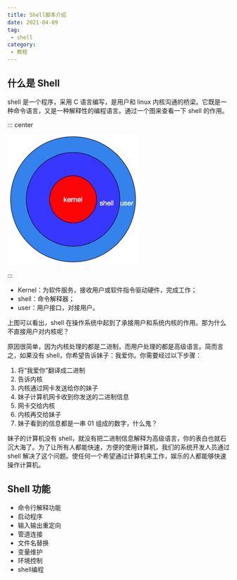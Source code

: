 ```yaml
---
title: Shell脚本介绍
date: 2021-04-09
tag:
 - shell
category: 
 - 教程
---
```



## 什么是 Shell

shell 是一个程序，采用 C 语言编写，是用户和 linux 内核沟通的桥梁。它既是一种命令语言，又是一种解释性的编程语言。通过一个图来查看一下 shell 的作用。

::: center

![shell](./assets/shell.png)

:::

- Kernel：为软件服务，接收用户或软件指令驱动硬件，完成工作；
- shell：命令解释器；
- user：用户接口，对接用户。

上图可以看出，shell 在操作系统中起到了承接用户和系统内核的作用。那为什么不直接用户对内核呢？

原因很简单，因为内核处理的都是二进制，而用户处理的都是高级语言。简而言之，如果没有 shell，你希望告诉妹子：我爱你。你需要经过以下步骤：

1. 将“我爱你”翻译成二进制
2. 告诉内核
3. 内核通过网卡发送给你的妹子
4. 妹子计算机网卡收到你发送的二进制信息
5. 网卡交给内核
6. 内核再交给妹子
7. 妹子看到的信息都是一串 01 组成的数字，什么鬼？

妹子的计算机没有 shell，就没有把二进制信息解释为高级语言，你的表白也就石沉大海了。为了让所有人都能快速，方便的使用计算机，我们的系统开发人员通过 shell 解决了这个问题。使任何一个希望通过计算机来工作，娱乐的人都能够快速操作计算机。

## Shell 功能

- 命令行解释功能
- 启动程序
- 输入输出重定向
- 管道连接
- 文件名替换
- 变量维护
- 环境控制
- shell编程



